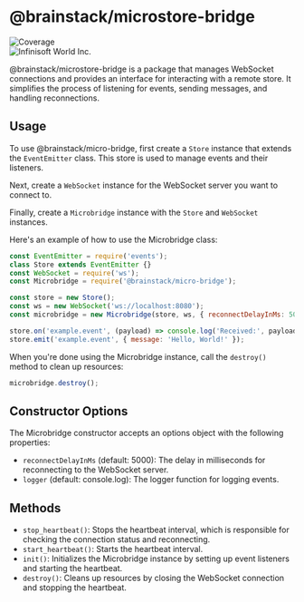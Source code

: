 # @brainstack/microstore-bridge

![Coverage](https://img.shields.io/badge/Coverage-100%25-brightgreen.svg)<br />
![Infinisoft World Inc.](https://pbs.twimg.com/profile_banners/1034959025857851392/1673900508/600x200)


@brainstack/microstore-bridge is a package that manages WebSocket connections and provides an interface for interacting with a remote store. It simplifies the process of listening for events, sending messages, and handling reconnections.

## Usage

To use @brainstack/micro-bridge, first create a `Store` instance that extends the `EventEmitter` class. This store is used to manage events and their listeners.

Next, create a `WebSocket` instance for the WebSocket server you want to connect to.

Finally, create a `Microbridge` instance with the `Store` and `WebSocket` instances.

Here's an example of how to use the Microbridge class:

```javascript
const EventEmitter = require('events');
class Store extends EventEmitter {}
const WebSocket = require('ws');
const Microbridge = require('@brainstack/micro-bridge');

const store = new Store();
const ws = new WebSocket('ws://localhost:8080');
const microbridge = new Microbridge(store, ws, { reconnectDelayInMs: 5000, logger: console.log });

store.on('example.event', (payload) => console.log('Received:', payload));
store.emit('example.event', { message: 'Hello, World!' });
```

When you're done using the Microbridge instance, call the `destroy()` method to clean up resources:

```javascript
microbridge.destroy();
```

## Constructor Options

The Microbridge constructor accepts an options object with the following properties:

- `reconnectDelayInMs` (default: 5000): The delay in milliseconds for reconnecting to the WebSocket server.
- `logger` (default: console.log): The logger function for logging events.

## Methods

- `stop_heartbeat()`: Stops the heartbeat interval, which is responsible for checking the connection status and reconnecting.
- `start_heartbeat()`: Starts the heartbeat interval.
- `init()`: Initializes the Microbridge instance by setting up event listeners and starting the heartbeat.
- `destroy()`: Cleans up resources by closing the WebSocket connection and stopping the heartbeat.